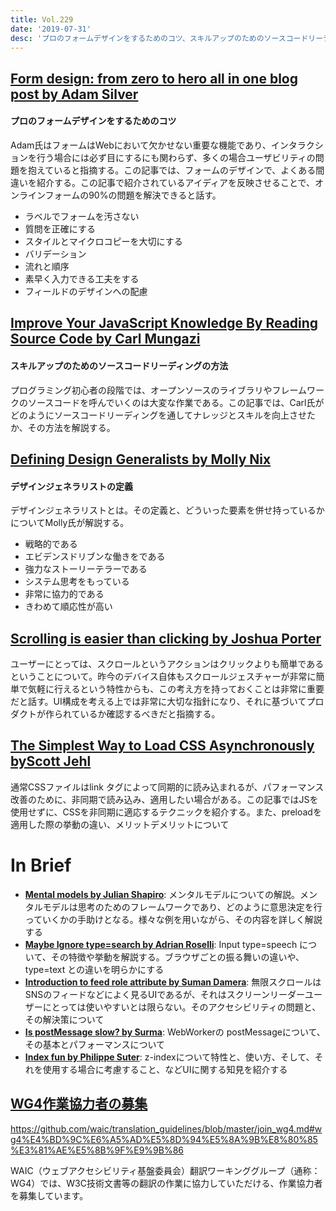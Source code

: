 ```yaml
---
title: Vol.229
date: '2019-07-31'
desc: 'プロのフォームデザインをするためのコツ、スキルアップのためのソースコードリーディングの方法、デザインジェネラリストの定義、ほか計10リンク'
---
```


## [Form design: from zero to hero all in one blog post by Adam Silver](https://adamsilver.io/articles/form-design-from-zero-to-hero-all-in-one-blog-post/)

#### プロのフォームデザインをするためのコツ

Adam氏はフォームはWebにおいて欠かせない重要な機能であり、インタラクションを行う場合には必ず目にするにも関わらず、多くの場合ユーザビリティの問題を抱えていると指摘する。この記事では、フォームのデザインで、よくある間違いを紹介する。この記事で紹介されているアイディアを反映させることで、オンラインフォームの90%の問題を解決できると話す。

- ラベルでフォームを汚さない
- 質問を正確にする
- スタイルとマイクロコピーを大切にする
- バリデーション
- 流れと順序
- 素早く入力できる工夫をする
- フィールドのデザインへの配慮

## [Improve Your JavaScript Knowledge By Reading Source Code by Carl Mungazi](https://www.smashingmagazine.com/2019/07/javascript-knowledge-reading-source-code/)

#### スキルアップのためのソースコードリーディングの方法

プログラミング初心者の段階では、オープンソースのライブラリやフレームワークのソースコードを呼んでいくのは大変な作業である。この記事では、Carl氏がどのようにソースコードリーディングを通してナレッジとスキルを向上させたか、その方法を解説する。

## [Defining Design Generalists by Molly Nix](https://airbnb.design/defining-design-generalists/)

#### デザインジェネラリストの定義

デザインジェネラリストとは。その定義と、どういった要素を併せ持っているかについてMolly氏が解説する。

- 戦略的である
- エビデンスドリブンな働きをである
- 強力なストーリーテラーである
- システム思考をもっている
- 非常に協力的である
- きわめて順応性が高い

## [Scrolling is easier than clicking by Joshua Porter](http://bokardo.com/archives/scrolling-easier-clicking/)

ユーザーにとっては、スクロールというアクションはクリックよりも簡単であるということについて。昨今のデバイス自体もスクロールジェスチャーが非常に簡単で気軽に行えるという特性からも、この考え方を持っておくことは非常に重要だと話す。UI構成を考える上では非常に大切な指針になり、それに基づいてプロダクトが作られているか確認するべきだと指摘する。

## [The Simplest Way to Load CSS Asynchronously byScott Jehl](https://www.filamentgroup.com/lab/load-css-simpler/)

通常CSSファイルはlink タグによって同期的に読み込まれるが、パフォーマンス改善のために、非同期で読み込み、適用したい場合がある。この記事ではJSを使用せずに、CSSを非同期に適応するテクニックを紹介する。また、preloadを適用した際の挙動の違い、メリットデメリットについて

# In Brief
- [**Mental models by Julian Shapiro**](https://www.julian.com/blog/mental-model-examples): メンタルモデルについての解説。メンタルモデルは思考のためのフレームワークであり、どのように意思決定を行っていくかの手助けとなる。様々な例を用いながら、その内容を詳しく解説する
- [**Maybe Ignore type=search by Adrian Roselli**](http://adrianroselli.com/2019/07/ignore-typesearch.html): Input type=speech について、その特徴や挙動を解説する。ブラウザごとの振る舞いの違いや、type=text との違いを明らかにする
- [**Introduction to feed role attribute by Suman Damera**](https://www.deque.com/blog/introduction-to-feed-role-attribute/): 無限スクロールはSNSのフィードなどによく見るUIであるが、それはスクリーンリーダーユーザーにとっては使いやすいとは限らない。そのアクセシビリティの問題と、その解決策について
- [**Is postMessage slow? by Surma**](https://dassur.ma/things/is-postmessage-slow/): WebWorkerの postMessageについて、その基本とパフォーマンスについて
- [**Index fun by Philippe Suter**](https://psuter.net/2019/07/07/z-index): z-indexについて特性と、使い方、そして、それを使用する場合に考慮すること、などUIに関する知見を紹介する

## [WG4作業協力者の募集](https://github.com/waic/translation_guidelines/blob/master/join_wg4.md#wg4%E4%BD%9C%E6%A5%AD%E5%8D%94%E5%8A%9B%E8%80%85%E3%81%AE%E5%8B%9F%E9%9B%86)

https://github.com/waic/translation_guidelines/blob/master/join_wg4.md#wg4%E4%BD%9C%E6%A5%AD%E5%8D%94%E5%8A%9B%E8%80%85%E3%81%AE%E5%8B%9F%E9%9B%86


WAIC（ウェブアクセシビリティ基盤委員会）翻訳ワーキンググループ（通称：WG4）では、W3C技術文書等の翻訳の作業に協力していただける、作業協力者を募集しています。

